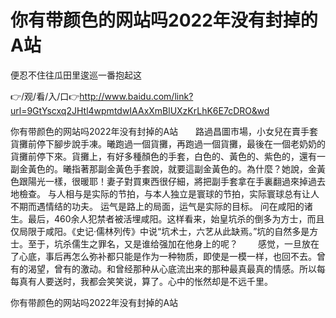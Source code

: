 # 你有带颜色的网站吗2022年没有封掉的A站
便忍不住往瓜田里逡巡一番抱起这

👉/观/看/入/口👉http://www.baidu.com/link?url=9GtYscxq2JHtl4wpmtdwIAAxXmBlUXzKrLhK6E7cDRO&wd

你有带颜色的网站吗2022年没有封掉的A站　　路過昌圖市場，小女兒在賣手套貨攤前停下腳步說手凍。曦跑過一個貨攤，再跑過一個貨攤，最後在一個老奶奶的貨攤前停下來。貨攤上，有好多種顏色的手套，白色的、黃色的、紫色的，還有一副金黃色的。曦指著那副金黃色手套說，就要這副金黃色的。為什麼？她說，金黃色跟陽光一樣，很暖耶！妻子對買東西很仔細，將把副手套拿在手裏翻過來掉過去地檢查。
	与人相与是实际的节拍，与本人独立是寰球的节拍，实际寰球总有让人不期而遇情结的功夫。
	运气是路上的局面，运气是实际的目标。
问在咸阳的诸生。最后，460余人犯禁者被活埋咸阳。这样看来，始皇坑杀的倒多为方士，而且仅局限于咸阳。《史记·儒林列传》中说“坑术士，六艺从此缺焉。”坑的自然多是方士。至于，坑杀儒生之罪名，又是谁给强加在他身上的呢？
　　感觉，一旦放在了心底，事后再怎么弥补都只能是作为一种物质，即使是一模一样，也回不去。曾有的渴望，曾有的激动。和曾经那种从心底流出来的那种最真最真的情感。所以每每真有人要送时，我都会笑笑说，算了。心中的怅然却是不远千里。

你有带颜色的网站吗2022年没有封掉的A站
